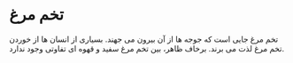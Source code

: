 # تخم مرغ

تخم مرغ جایی است که جوجه ها از آن بیرون می جهند. بسیاری از انسان ها از خوردن تخم
مرغ لذت می برند. برخاف ظاهر، بین تخم مرغ سفید و قهوه ای تفاوتی وجود ندارد.
